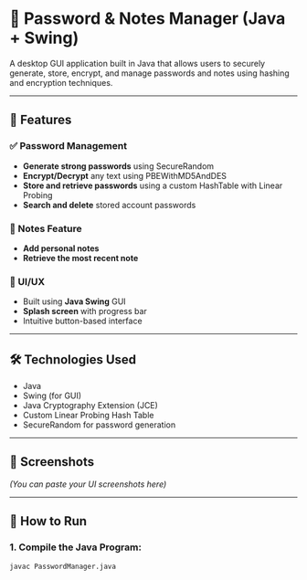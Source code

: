 # 🔐 Password & Notes Manager (Java + Swing)

A desktop GUI application built in Java that allows users to securely generate, store, encrypt, and manage passwords and notes using hashing and encryption techniques.

---

## 🚀 Features

### ✅ Password Management
- **Generate strong passwords** using SecureRandom
- **Encrypt/Decrypt** any text using PBEWithMD5AndDES
- **Store and retrieve passwords** using a custom HashTable with Linear Probing
- **Search and delete** stored account passwords

### 📝 Notes Feature
- **Add personal notes**
- **Retrieve the most recent note**

### 🎨 UI/UX
- Built using **Java Swing** GUI
- **Splash screen** with progress bar
- Intuitive button-based interface

---

## 🛠️ Technologies Used
- Java
- Swing (for GUI)
- Java Cryptography Extension (JCE)
- Custom Linear Probing Hash Table
- SecureRandom for password generation

---

## 📸 Screenshots

*(You can paste your UI screenshots here)*

---

## 📂 How to Run

### 1. Compile the Java Program:
```bash
javac PasswordManager.java
